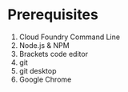 # Prerequisites

1. Cloud Foundry Command Line
2. Node.js & NPM
3. Brackets code editor
4. git
5. git desktop
6. Google Chrome
